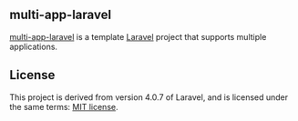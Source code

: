 ## multi-app-laravel

[multi-app-laravel](http://github.com/rbewley4/multi-app-laravel) is a template [Laravel](http://laravel.com/) project
that supports multiple applications.

## License

This project is derived from version 4.0.7 of Laravel, and is licensed under the same terms:
[MIT license](http://opensource.org/licenses/MIT).
